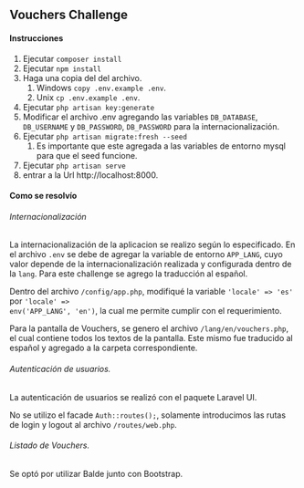 ## Vouchers Challenge

#### Instrucciones

1. Ejecutar <code>composer install</code>
2. Ejecutar <code>npm install</code>
3. Haga una copia del del archivo. 
   1. Windows <code>copy .env.example .env</code>.
   2. Unix <code>cp .env.example .env</code>.
4. Ejecutar <code>php artisan key:generate</code>
5. Modificar el archivo .env agregando las variables <code>DB_DATABASE</code>, <code>DB_USERNAME</code> y <code>DB_PASSWORD</code>, <code>DB_PASSWORD</code> para la internacionalización.
6. Ejecutar <code>php artisan migrate:fresh --seed</code>
   1. Es importante que este agregada a las variables de entorno mysql para que el seed funcione.
7. Ejecutar <code>php artisan serve</code>
8. entrar a la Url http://localhost:8000.

#### Como se resolvío

###### Internacionalización 

La internacionalización de la aplicacion se realizo según lo especificado. En el archivo <code>.env</code> se debe de agregar la variable de entorno <code>APP_LANG</code>, cuyo valor depende de la internacionalización realizada y configurada dentro de la <code>lang</code>. Para este challenge se agrego la traducción al español. 

Dentro del archivo <code>/config/app.php</code>, modifiqué la variable <code>'locale' => 'es'</code> por <code>'locale' => env('APP_LANG', 'en')</code>, la cual me permite cumplir con el requerimiento.

Para la pantalla de Vouchers, se genero el archivo <code>/lang/en/vouchers.php</code>, el cual contiene todos los textos de la pantalla. Este mismo fue traducido al español y agregado a la carpeta correspondiente.
 

###### Autenticación de usuarios. 

La autenticación de usuarios se realizó con el paquete Laravel UI. 

No se utilizo el facade <code>Auth::routes();</code>, solamente introducimos las rutas de login y logout al archivo <code>/routes/web.php</code>.

###### Listado de Vouchers.

Se optó por utilizar Balde junto con Bootstrap.


